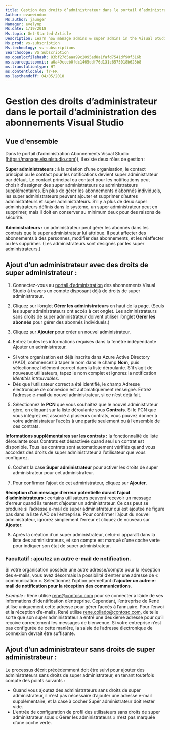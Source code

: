 ```yaml
---
title: Gestion des droits d’administrateur dans le portail d’administration des abonnements Visual Studio
Author: evanwindom
Ms.author: jaunger
Manager: evelynp
Ms.date: 1/19/2018
Ms.topic: Get-Started-Article
Description: Learn how manage admins & super admins in the Visual Studio Subscriptions Administrator Portal.
Ms.prod: vs-subscription
Ms.technology: vs-subscriptions
Searchscope: VS Subscription
ms.openlocfilehash: 83bf27d5aaa99c2095ad8a1fafd7541df90f316b
ms.sourcegitcommit: a0a49cceb0fdc1465ddf76d131c6575018b628b8
ms.translationtype: HT
ms.contentlocale: fr-FR
ms.lasthandoff: 04/05/2018
---
```

# <a name="managing-administrator-rights-in-the-visual-studio-subscriptions-administrator-portal"></a>Gestion des droits d’administrateur dans le portail d’administration des abonnements Visual Studio

## <a name="overview"></a>Vue d'ensemble 
Dans le portail d’administration Abonnements Visual Studio (https://manage.visualstudio.com)), il existe deux rôles de gestion :

**Super administrateurs :** à la création d’une organisation, le contact principal ou le contact pour les notifications devient super administrateur par défaut. Le contact principal ou contact pour les notifications peut choisir d’assigner des super administrateurs ou administrateurs supplémentaires. En plus de gérer les abonnements d’abonnés individuels, les super administrateurs peuvent ajouter et supprimer d’autres administrateurs et super administrateurs. S’il y a plus de deux super administrateurs définis dans le système, un super administrateur peut en supprimer, mais il doit en conserver au minimum deux pour des raisons de sécurité. 

**Administrateurs :** un administrateur peut gérer les abonnés dans les contrats que le super administrateur lui attribue.  Il peut affecter des abonnements à des personnes, modifier des abonnements, et les réaffecter ou les supprimer.   (Les administrateurs sont désignés par les super administrateurs.)  

## <a name="adding-an-administrator-with-super-admin-rights"></a>Ajout d’un administrateur **avec** des droits de super administrateur :

1. Connectez-vous au [portail d’administration](https://manage.visualstudio.com) des abonnements Visual Studio à travers un compte disposant déjà de droits de super administrateur.

2. Cliquez sur l’onglet **Gérer les administrateurs** en haut de la page. (Seuls les super administrateurs ont accès à cet onglet.  Les administrateurs sans droits de super administrateur doivent utiliser l’onglet **Gérer les abonnés** pour gérer des abonnés individuels.)

3. Cliquez sur **Ajouter** pour créer un nouvel administrateur. 

4. Entrez toutes les informations requises dans la fenêtre indépendante Ajouter un administrateur.
  - Si votre organisation est déjà inscrite dans Azure Active Directory (AAD), commencez à taper le nom dans le champ **Nom**, puis sélectionnez l’élément correct dans la liste déroulante. S’il s’agit de nouveaux utilisateurs, tapez le nom complet et ignorez la notification *Identités introuvables*.
  - Dès que l’utilisateur correct a été identifié, le champ Adresse électronique de connexion est automatiquement renseigné. Entrez l’adresse e-mail du nouvel administrateur, si ce n’est déjà fait.

5. Sélectionnez le **PCN** que vous souhaitez que le nouvel administrateur gère, en cliquant sur la liste déroulante sous **Contrats**. Si le PCN que vous intégrez est associé à plusieurs contrats, vous pouvez donner à votre administrateur l’accès à une partie seulement ou à l’ensemble de ces contrats. 

**Informations supplémentaires sur les contrats :** la fonctionnalité de liste déroulante sous Contrats est désactivée quand seul un contrat est disponible.  Tous les contrats sont automatiquement vérifiés quand vous accordez des droits de super administrateur à l’utilisateur que vous configurez.

6. Cochez la case **Super administrateur** pour activer les droits de super administrateur pour cet administrateur.  

7. Pour confirmer l’ajout de cet administrateur, cliquez sur **Ajouter**.

**Réception d’un message d’erreur potentielle durant l’ajout d’administrateurs :** certains utilisateurs peuvent recevoir un message d’erreur quand ils tentent d’ajouter un administrateur. Ce cas peut se produire si l’adresse e-mail de super administrateur qui est ajoutée ne figure pas dans la liste AAD de l’entreprise. Pour confirmer l’ajout du nouvel administrateur, ignorez simplement l’erreur et cliquez de nouveau sur **Ajouter**. 

8. Après la création d’un super administrateur, celui-ci apparaît dans la liste des administrateurs, et son compte est marqué d’une coche verte pour indiquer son état de super administrateur. 

### <a name="optional--add-a-different-notification-email"></a>Facultatif : ajoutez un autre e-mail de notification.
Si votre organisation possède une autre adresse/compte pour la réception des e-mails, vous avez désormais la possibilité d’entrer une adresse de « communication ». Sélectionnez l’option permettant d’**ajouter un autre e-mail de notification pour la réception des communications**. 

*Exemple :* René utilise rene@contoso.com pour se connecter à l’aide de ses informations d’identification d’entreprise.  Cependant, l’entreprise de René utilise uniquement cette adresse pour gérer l’accès à l’annuaire.  Pour l’envoi et la réception d’e-mails, René utilise rene.collado@contoso.com, de telle sorte que son super administrateur a entré une deuxième adresse pour qu’il reçoive correctement les messages de bienvenue.  Si votre entreprise n’est pas configurée de cette manière, la saisie de l’adresse électronique de connexion devrait être suffisante.

## <a name="adding-an-administrator-without-super-admin-rights"></a>Ajout d’un administrateur **sans** droits de super administrateur :

Le processus décrit précédemment doit être suivi pour ajouter des administrateurs sans droits de super administrateur, en tenant toutefois compte des points suivants :
-  Quand vous ajoutez des administrateurs sans droits de super administrateur, il n’est pas nécessaire d’ajouter une adresse e-mail supplémentaire, et la case à cocher Super administrateur doit rester vide.
-  L’entrée de configuration de profil des utilisateurs sans droits de super administrateur sous « Gérer les administrateurs » n’est pas marquée d’une coche verte.
